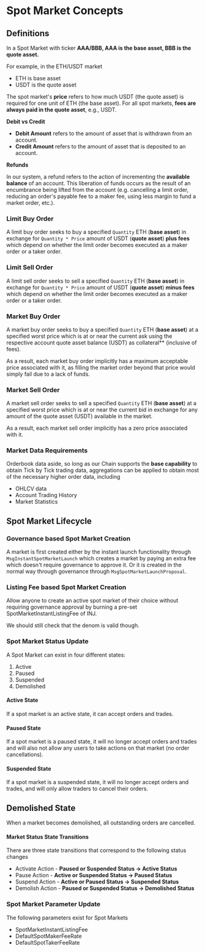 # Spot Market Concepts

## Definitions

In a Spot Market with ticker **AAA/BBB, AAA is the base asset, BBB is the quote asset.**

For example, in the ETH/USDT market

* ETH is base asset
* USDT is the quote asset

The spot market's **price** refers to how much USDT (the quote asset) is required for one unit of ETH (the base asset). For all spot markets, **fees are always paid in the quote asset**, e.g., USDT.

**Debit vs Credit**

* **Debit Amount** refers to the amount of asset that is withdrawn from an account.
* **Credit Amount** refers to the amount of asset that is deposited to an account.

**Refunds**

In our system, a refund refers to the action of incrementing the **available balance** of an account. This liberation of funds occurs as the result of an encumbrance being lifted from the account (e.g. cancelling a limit order, reducing an order's payable fee to a maker fee, using less margin to fund a market order, etc.).

### Limit Buy Order

A limit buy order seeks to buy a specified `Quantity` ETH (**base asset**) in exchange for `Quantity * Price` amount of USDT (**quote asset**) **plus fees** which depend on whether the limit order becomes executed as a maker order or a taker order.

### Limit Sell Order

A limit sell order seeks to sell a specified `Quantity` ETH (**base asset**) in exchange for `Quantity * Price` amount of USDT (**quote asset**) **minus fees** which depend on whether the limit order becomes executed as a maker order or a taker order.

### Market Buy Order

A market buy order seeks to buy a specified `Quantity` ETH (**base asset**) at a specified worst price which is at or near the current ask using the respective account quote asset balance (USDT) as collateral\*\* (inclusive of fees).

As a result, each market buy order implicitly has a maximum acceptable price associated with it, as filling the market order beyond that price would simply fail due to a lack of funds.

### Market Sell Order

A market sell order seeks to sell a specified `Quantity` ETH (**base asset**) at a specified worst price which is at or near the current bid in exchange for any amount of the quote asset (USDT) available in the market.

As a result, each market sell order implicitly has a zero price associated with it.

### Market Data Requirements

Orderbook data aside, so long as our Chain supports the **base capability** to obtain Tick by Tick trading data, aggregations can be applied to obtain most of the necessary higher order data, including

* OHLCV data
* Account Trading History
* Market Statistics

## Spot Market Lifecycle

### Governance based Spot Market Creation

A market is first created either by the instant launch functionality through `MsgInstantSpotMarketLaunch` which creates a market by paying an extra fee which doesn't require governance to approve it. Or it is created in the normal way through governance through `MsgSpotMarketLaunchProposal`.

### Listing Fee based Spot Market Creation

Allow anyone to create an active spot market of their choice without requiring governance approval by burning a pre-set SpotMarketInstantListingFee of INJ.

We should still check that the denom is valid though.

### Spot Market Status Update

A Spot Market can exist in four different states:

1. Active
2. Paused
3. Suspended
4. Demolished

#### **Active State**

If a spot market is an active state, it can accept orders and trades.

#### Paused State

If a spot market is a paused state, it will no longer accept orders and trades and will also not allow any users to take actions on that market (no order cancellations).

#### Suspended State

If a spot market is a suspended state, it will no longer accept orders and trades, and will only allow traders to cancel their orders.

## Demolished State

When a market becomes demolished, all outstanding orders are cancelled.

#### Market Status State Transitions

There are three state transitions that correspond to the following status changes

* Activate Action - **Paused or Suspended Status → Active Status**
* Pause Action - **Active or Suspended Status → Paused Status**
* Suspend Action - **Active or Paused Status → Suspended Status**
* Demolish Action - **Paused or Suspended Status → Demolished Status**

### Spot Market Parameter Update

The following parameters exist for Spot Markets

* SpotMarketInstantListingFee
* DefaultSpotMakerFeeRate
* DefaultSpotTakerFeeRate
